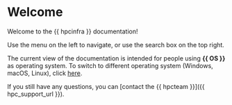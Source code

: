 # Welcome

Welcome to the {{ hpcinfra }} documentation!

Use the menu on the left to navigate, or use the search box on the top right.

The current view of the documentation is intended for people using **{{ OS }}** as operating system.
To switch to different operating system (Windows, macOS, Linux), click [here](../#force_select_OS).

If you still have any questions, you can [contact the {{ hpcteam }}]({{ hpc_support_url }}).
